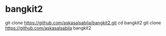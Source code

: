 # bangkit2

git clone https://github.com/askasalsabila/bangkit2.git
cd bangkit2
git clone https://github.com/askasalsabila bangkit2
